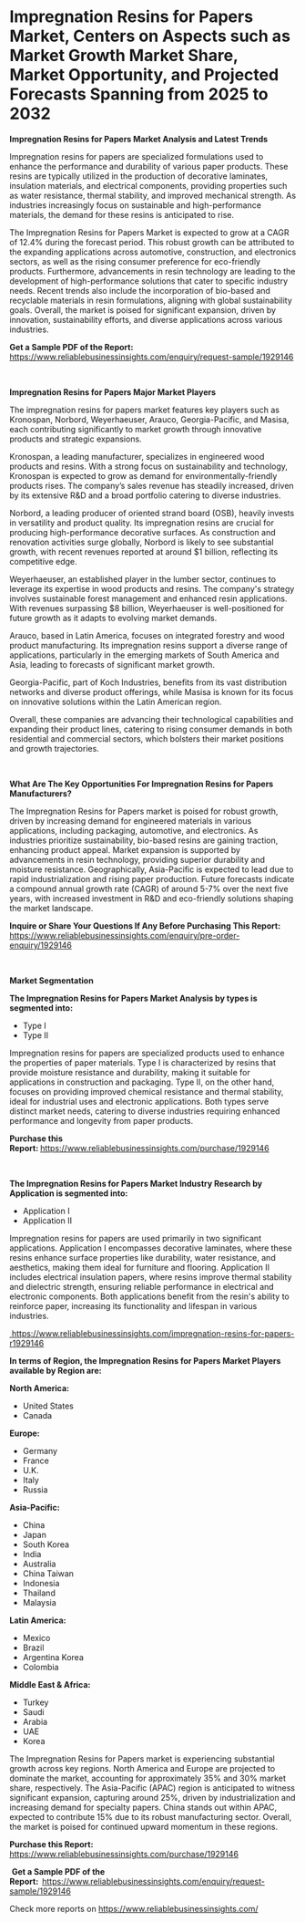 <p><h1>Impregnation Resins for Papers Market, Centers on Aspects such as Market Growth Market Share, Market Opportunity, and Projected Forecasts Spanning from 2025 to 2032</h1></p><p><strong>Impregnation Resins for Papers Market Analysis and Latest Trends</strong></p>
<p><p>Impregnation resins for papers are specialized formulations used to enhance the performance and durability of various paper products. These resins are typically utilized in the production of decorative laminates, insulation materials, and electrical components, providing properties such as water resistance, thermal stability, and improved mechanical strength. As industries increasingly focus on sustainable and high-performance materials, the demand for these resins is anticipated to rise.</p><p>The Impregnation Resins for Papers Market is expected to grow at a CAGR of 12.4% during the forecast period. This robust growth can be attributed to the expanding applications across automotive, construction, and electronics sectors, as well as the rising consumer preference for eco-friendly products. Furthermore, advancements in resin technology are leading to the development of high-performance solutions that cater to specific industry needs. Recent trends also include the incorporation of bio-based and recyclable materials in resin formulations, aligning with global sustainability goals. Overall, the market is poised for significant expansion, driven by innovation, sustainability efforts, and diverse applications across various industries.</p></p>
<p><strong>Get a Sample PDF of the Report:&nbsp;</strong> <a href="https://www.reliablebusinessinsights.com/enquiry/request-sample/1929146?utm_campaign=101&utm_medium=2&utm_source=Github&utm_content=ia&utm_term=16012025&utm_id=impregnation-resins-for-papers">https://www.reliablebusinessinsights.com/enquiry/request-sample/1929146</a></p>
<p>&nbsp;</p>
<p><strong>Impregnation Resins for Papers Major Market Players</strong></p>
<p><p>The impregnation resins for papers market features key players such as Kronospan, Norbord, Weyerhaeuser, Arauco, Georgia-Pacific, and Masisa, each contributing significantly to market growth through innovative products and strategic expansions.</p><p>Kronospan, a leading manufacturer, specializes in engineered wood products and resins. With a strong focus on sustainability and technology, Kronospan is expected to grow as demand for environmentally-friendly products rises. The company’s sales revenue has steadily increased, driven by its extensive R&D and a broad portfolio catering to diverse industries.</p><p>Norbord, a leading producer of oriented strand board (OSB), heavily invests in versatility and product quality. Its impregnation resins are crucial for producing high-performance decorative surfaces. As construction and renovation activities surge globally, Norbord is likely to see substantial growth, with recent revenues reported at around $1 billion, reflecting its competitive edge.</p><p>Weyerhaeuser, an established player in the lumber sector, continues to leverage its expertise in wood products and resins. The company's strategy involves sustainable forest management and enhanced resin applications. With revenues surpassing $8 billion, Weyerhaeuser is well-positioned for future growth as it adapts to evolving market demands.</p><p>Arauco, based in Latin America, focuses on integrated forestry and wood product manufacturing. Its impregnation resins support a diverse range of applications, particularly in the emerging markets of South America and Asia, leading to forecasts of significant market growth.</p><p>Georgia-Pacific, part of Koch Industries, benefits from its vast distribution networks and diverse product offerings, while Masisa is known for its focus on innovative solutions within the Latin American region.</p><p>Overall, these companies are advancing their technological capabilities and expanding their product lines, catering to rising consumer demands in both residential and commercial sectors, which bolsters their market positions and growth trajectories.</p></p>
<p>&nbsp;</p>
<p><strong>What Are The Key Opportunities For Impregnation Resins for Papers Manufacturers?</strong></p>
<p><p>The Impregnation Resins for Papers market is poised for robust growth, driven by increasing demand for engineered materials in various applications, including packaging, automotive, and electronics. As industries prioritize sustainability, bio-based resins are gaining traction, enhancing product appeal. Market expansion is supported by advancements in resin technology, providing superior durability and moisture resistance. Geographically, Asia-Pacific is expected to lead due to rapid industrialization and rising paper production. Future forecasts indicate a compound annual growth rate (CAGR) of around 5-7% over the next five years, with increased investment in R&D and eco-friendly solutions shaping the market landscape.</p></p>
<p><strong>Inquire or Share Your Questions If Any Before Purchasing This Report:</strong> <a href="https://www.reliablebusinessinsights.com/enquiry/pre-order-enquiry/1929146?utm_campaign=101&utm_medium=2&utm_source=Github&utm_content=ia&utm_term=16012025&utm_id=impregnation-resins-for-papers">https://www.reliablebusinessinsights.com/enquiry/pre-order-enquiry/1929146</a></p>
<p>&nbsp;</p>
<p><strong>Market Segmentation</strong></p>
<p><strong>The Impregnation Resins for Papers Market Analysis by types is segmented into:</strong></p>
<p><ul><li>Type I</li><li>Type II</li></ul></p>
<p><p>Impregnation resins for papers are specialized products used to enhance the properties of paper materials. Type I is characterized by resins that provide moisture resistance and durability, making it suitable for applications in construction and packaging. Type II, on the other hand, focuses on providing improved chemical resistance and thermal stability, ideal for industrial uses and electronic applications. Both types serve distinct market needs, catering to diverse industries requiring enhanced performance and longevity from paper products.</p></p>
<p><strong>Purchase this Report:&nbsp;</strong><a href="https://www.reliablebusinessinsights.com/purchase/1929146?utm_campaign=101&utm_medium=2&utm_source=Github&utm_content=ia&utm_term=16012025&utm_id=impregnation-resins-for-papers">https://www.reliablebusinessinsights.com/purchase/1929146</a></p>
<p>&nbsp;</p>
<p><strong>The Impregnation Resins for Papers Market Industry Research by Application is segmented into:</strong></p>
<p><ul><li>Application I</li><li>Application II</li></ul></p>
<p><p>Impregnation resins for papers are used primarily in two significant applications. Application I encompasses decorative laminates, where these resins enhance surface properties like durability, water resistance, and aesthetics, making them ideal for furniture and flooring. Application II includes electrical insulation papers, where resins improve thermal stability and dielectric strength, ensuring reliable performance in electrical and electronic components. Both applications benefit from the resin's ability to reinforce paper, increasing its functionality and lifespan in various industries.</p></p>
<p><a href="https://www.reliablebusinessinsights.com/impregnation-resins-for-papers-r1929146?utm_campaign=101&utm_medium=2&utm_source=Github&utm_content=ia&utm_term=16012025&utm_id=impregnation-resins-for-papers">&nbsp;https://www.reliablebusinessinsights.com/impregnation-resins-for-papers-r1929146</a></p>
<p><strong>In terms of Region, the Impregnation Resins for Papers Market Players available by Region are:</strong></p>
<p>
    <p> <strong> North America: </strong>
        <ul>
            <li>United States</li>
            <li>Canada</li>
        </ul>
        </p> 
    <p> <strong> Europe: </strong>
        <ul>
            <li>Germany</li>
            <li>France</li>
            <li>U.K.</li>
            <li>Italy</li>
            <li>Russia</li>
        </ul>
        </p> 
    <p> <strong> Asia-Pacific: </strong>
        <ul>
            <li>China</li>
            <li>Japan</li>
            <li>South Korea</li>
            <li>India</li>
            <li>Australia</li>
            <li>China Taiwan</li>
            <li>Indonesia</li>
            <li>Thailand</li>
            <li>Malaysia</li>
        </ul>
        </p> 
    <p> <strong> Latin America: </strong>
        <ul>
            <li>Mexico</li>
            <li>Brazil</li>
            <li>Argentina Korea</li>
            <li>Colombia</li>
        </ul>
        </p> 
    <p> <strong> Middle East & Africa: </strong>
        <ul>
            <li>Turkey</li>
            <li>Saudi</li>
            <li>Arabia</li>
            <li>UAE</li>
            <li>Korea</li>
        </ul>
    </p>
    </p>
<p><p>The Impregnation Resins for Papers market is experiencing substantial growth across key regions. North America and Europe are projected to dominate the market, accounting for approximately 35% and 30% market share, respectively. The Asia-Pacific (APAC) region is anticipated to witness significant expansion, capturing around 25%, driven by industrialization and increasing demand for specialty papers. China stands out within APAC, expected to contribute 15% due to its robust manufacturing sector. Overall, the market is poised for continued upward momentum in these regions.</p></p>
<p><strong>Purchase this Report: </strong><a href="https://www.reliablebusinessinsights.com/purchase/1929146?utm_campaign=101&utm_medium=2&utm_source=Github&utm_content=ia&utm_term=16012025&utm_id=impregnation-resins-for-papers">https://www.reliablebusinessinsights.com/purchase/1929146</a></p>
<p>&nbsp;<strong>Get a Sample PDF of the Report:&nbsp;&nbsp;</strong><a href="https://www.reliablebusinessinsights.com/enquiry/request-sample/1929146?utm_campaign=101&utm_medium=2&utm_source=Github&utm_content=ia&utm_term=16012025&utm_id=impregnation-resins-for-papers">https://www.reliablebusinessinsights.com/enquiry/request-sample/1929146</a></p>
<p><strong></strong></p>
<p>Check more reports on <a href="https://www.reliablebusinessinsights.com/?utm_campaign=101&utm_medium=2&utm_source=Github&utm_content=ia&utm_term=16012025&utm_id=impregnation-resins-for-papers">https://www.reliablebusinessinsights.com/</a></p>